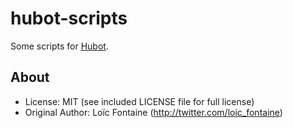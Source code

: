 hubot-scripts
=============
Some scripts for [Hubot](https://hubot.github.com/).

About
-----
* License:           MIT (see included LICENSE file for full license)
* Original Author:   Loïc Fontaine (http://twitter.com/loic_fontaine)
